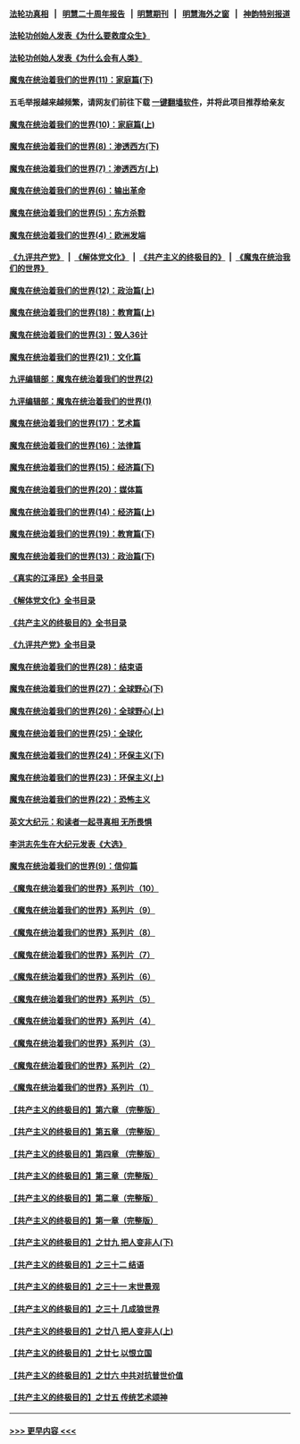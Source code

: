 #### [法轮功真相](https://github.com/gfw-breaker/truth/blob/master/README.md?t=0) &nbsp;&nbsp;|&nbsp;&nbsp; [明慧二十周年报告](https://github.com/gfw-breaker/mh-reports/blob/master/README.md?t=0) &nbsp;&nbsp;|&nbsp;&nbsp;[明慧期刊](https://github.com/gfw-breaker/mh-qikan) &nbsp;&nbsp;|&nbsp;&nbsp; [明慧海外之窗](https://github.com/gfw-breaker/mh-news/blob/master/README.md?t=0) &nbsp;&nbsp;|&nbsp;&nbsp; [神韵特别报道](https://github.com/gfw-breaker/mh-news/blob/master/shenyun.md?t=0)
#### [法轮功创始人发表《为什么要救度众生》](../pages/nsc422/n13975246.md?t=05100944) 
#### [法轮功创始人发表《为什么会有人类》](../pages/nsc422/n13912117.md?t=05100944) 
#### [魔鬼在统治着我们的世界(11)：家庭篇(下)](../pages/nsc422/n10440961.md?t=05100944) 
#### 五毛举报越来越频繁，请网友们前往下载 [一键翻墙软件](https://github.com/gfw-breaker/ssr-accounts)，并将此项目推荐给亲友
#### [魔鬼在统治着我们的世界(10)：家庭篇(上)](../pages/nsc422/n10435448.md?t=05100944) 
#### [魔鬼在统治着我们的世界(8)：渗透西方(下)](../pages/nsc422/n10429603.md?t=05100944) 
#### [魔鬼在统治着我们的世界(7)：渗透西方(上)](../pages/nsc422/n10426013.md?t=05100944) 
#### [魔鬼在统治着我们的世界(6)：输出革命](../pages/nsc422/n10421536.md?t=05100944) 
#### [魔鬼在统治着我们的世界(5)：东方杀戮](../pages/nsc422/n10417707.md?t=05100944) 
#### [魔鬼在统治着我们的世界(4)：欧洲发端](../pages/nsc422/n10414890.md?t=05100944) 
#### [《九评共产党》](https://github.com/begood0513/9ping.md/blob/master/README.md) &nbsp;|&nbsp; [《解体党文化》](../../../../jtdwh.md/blob/master/README.md)  &nbsp;|&nbsp; [《共产主义的终极目的》](../../../../gczydzjmd.md/blob/master/README.md) &nbsp;|&nbsp; [《魔鬼在统治我们的世界》](../../../../mgztzwmdsj.md/blob/master/README.md) 
#### [魔鬼在统治着我们的世界(12)：政治篇(上)](../pages/nsc422/n10444576.md?t=05100944) 
#### [魔鬼在统治着我们的世界(18)：教育篇(上)](../pages/nsc422/n10526970.md?t=05100944) 
#### [魔鬼在统治着我们的世界(3)：毁人36计](../pages/nsc422/n10411583.md?t=05100944) 
#### [魔鬼在统治着我们的世界(21)：文化篇](../pages/nsc422/n10597706.md?t=05100944) 
#### [九评编辑部：魔鬼在统治着我们的世界(2)](../pages/nsc422/n10410036.md?t=05100944) 
#### [九评编辑部：魔鬼在统治着我们的世界(1)](../pages/nsc422/n10406825.md?t=05100944) 
#### [魔鬼在统治着我们的世界(17)：艺术篇](../pages/nsc422/n10499093.md?t=05100944) 
#### [魔鬼在统治着我们的世界(16)：法律篇](../pages/nsc422/n10485969.md?t=05100944) 
#### [魔鬼在统治着我们的世界(15)：经济篇(下)](../pages/nsc422/n10469975.md?t=05100944) 
#### [魔鬼在统治着我们的世界(20)：媒体篇](../pages/nsc422/n10586579.md?t=05100944) 
#### [魔鬼在统治着我们的世界(14)：经济篇(上)](../pages/nsc422/n10457370.md?t=05100944) 
#### [魔鬼在统治着我们的世界(19)：教育篇(下)](../pages/nsc422/n10564808.md?t=05100944) 
#### [魔鬼在统治着我们的世界(13)：政治篇(下)](../pages/nsc422/n10448270.md?t=05100944) 
#### [《真实的江泽民》全书目录](../pages/nsc422/n13721399.md?t=05100944) 
#### [《解体党文化》全书目录](../pages/nsc422/n13721157.md?t=05100944) 
#### [《共产主义的终极目的》全书目录](../pages/nsc422/n13721048.md?t=05100944) 
#### [《九评共产党》全书目录](../pages/nsc422/n13708085.md?t=05100944) 
#### [魔鬼在统治着我们的世界(28)：结束语](../pages/nsc422/n10936246.md?t=05100944) 
#### [魔鬼在统治着我们的世界(27)：全球野心(下)](../pages/nsc422/n10928319.md?t=05100944) 
#### [魔鬼在统治着我们的世界(26)：全球野心(上)](../pages/nsc422/n10900318.md?t=05100944) 
#### [魔鬼在统治着我们的世界(25)：全球化](../pages/nsc422/n10788205.md?t=05100944) 
#### [魔鬼在统治着我们的世界(24)：环保主义(下)](../pages/nsc422/n10695307.md?t=05100944) 
#### [魔鬼在统治着我们的世界(23)：环保主义(上)](../pages/nsc422/n10688613.md?t=05100944) 
#### [魔鬼在统治着我们的世界(22)：恐怖主义](../pages/nsc422/n10614727.md?t=05100944) 
#### [英文大纪元：和读者一起寻真相 无所畏惧](../pages/nsc422/n12542027.md?t=05100944) 
#### [李洪志先生在大纪元发表《大选》](../pages/nsc422/n12534746.md?t=05100944) 
#### [魔鬼在统治着我们的世界(9)：信仰篇](../pages/nsc422/n10432159.md?t=05100944) 
#### [《魔鬼在统治着我们的世界》系列片（10）](../pages/nsc422/n12292670.md?t=05100944) 
#### [《魔鬼在统治着我们的世界》系列片（9）](../pages/nsc422/n12290859.md?t=05100944) 
#### [《魔鬼在统治着我们的世界》系列片（8）](../pages/nsc422/n12287445.md?t=05100944) 
#### [《魔鬼在统治着我们的世界》系列片（7）](../pages/nsc422/n12283425.md?t=05100944) 
#### [《魔鬼在统治着我们的世界》系列片（6）](../pages/nsc422/n12282314.md?t=05100944) 
#### [《魔鬼在统治着我们的世界》系列片（5）](../pages/nsc422/n12281419.md?t=05100944) 
#### [《魔鬼在统治着我们的世界》系列片（4）](../pages/nsc422/n12274024.md?t=05100944) 
#### [《魔鬼在统治着我们的世界》系列片（3）](../pages/nsc422/n12271322.md?t=05100944) 
#### [《魔鬼在统治着我们的世界》系列片（2）](../pages/nsc422/n12269049.md?t=05100944) 
#### [《魔鬼在统治着我们的世界》系列片（1）](../pages/nsc422/n12267575.md?t=05100944) 
#### [【共产主义的终极目的】第六章 （完整版）](../pages/nsc422/n11428913.md?t=05100944) 
#### [【共产主义的终极目的】第五章 （完整版）](../pages/nsc422/n11428912.md?t=05100944) 
#### [【共产主义的终极目的】第四章 （完整版）](../pages/nsc422/n11428907.md?t=05100944) 
#### [【共产主义的终极目的】第三章（完整版）](../pages/nsc422/n11428848.md?t=05100944) 
#### [【共产主义的终极目的】第二章（完整版）](../pages/nsc422/n11428831.md?t=05100944) 
#### [【共产主义的终极目的】第一章（完整版）](../pages/nsc422/n11417651.md?t=05100944) 
#### [【共产主义的终极目的】之廿九 把人变非人(下)](../pages/nsc422/n11344140.md?t=05100944) 
#### [【共产主义的终极目的】之三十二 结语](../pages/nsc422/n11360535.md?t=05100944) 
#### [【共产主义的终极目的】之三十一 末世景观](../pages/nsc422/n11351129.md?t=05100944) 
#### [【共产主义的终极目的】之三十 几成狼世界](../pages/nsc422/n11348280.md?t=05100944) 
#### [【共产主义的终极目的】之廿八 把人变非人(上)](../pages/nsc422/n11340492.md?t=05100944) 
#### [【共产主义的终极目的】之廿七 以恨立国](../pages/nsc422/n11336944.md?t=05100944) 
#### [【共产主义的终极目的】之廿六 中共对抗普世价值](../pages/nsc422/n11324785.md?t=05100944) 
#### [【共产主义的终极目的】之廿五 传统艺术颂神](../pages/nsc422/n11296396.md?t=05100944) 

----
#### [ >>> 更早内容 <<< ](../indexes/nsc422-earlier.md)
